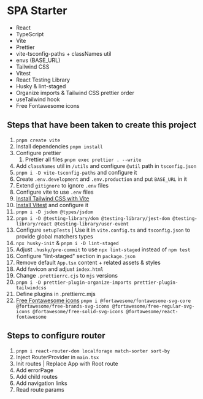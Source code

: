 # SPA Starter

- React
- TypeScript
- Vite
- Prettier
- vite-tsconfig-paths + classNames util
- envs (BASE_URL)
- Tailwind CSS
- Vitest
- React Testing Library
- Husky & lint-staged
- Organize imports & Tailwind CSS prettier order
- useTailwind hook
- Free Fontawesome icons

## Steps that have been taken to create this project

1. `pnpm create vite`
1. Install dependencies `pnpm install`
1. Configure prettier
   1. Prettier all files `pnpm exec prettier . --write`
1. Add `classNames` util in `/utils` and configure `@util` path in `tsconfig.json`
1. `pnpm i -D vite-tsconfig-paths` and configure it
1. Create `.env.development` and `.env.production` and put `BASE_URL` in it
1. Extend `gitignore` to ignore `.env` files
1. Configure vite to use `.env` files
1. [Install Tailwind CSS with Vite](https://tailwindcss.com/docs/guides/vite)
1. [Install Vitest](https://vitest.dev/guide/#adding-vitest-to-your-project) and configure it
1. `pnpm i -D jsdom @types/jsdom`
1. `pnpm i -D @testing-library/dom @testing-library/jest-dom @testing-library/react @testing-library/user-event`
1. Configure `setupTests` | Use it in `vite.config.ts` and `tsconfig.json` to provide global matchers types
1. `npx husky-init` & `pnpm i -D lint-staged`
1. Adjust `.husky/pre-commit` to use `npx lint-staged` instead of `npm test`
1. Configure "lint-staged" section in `package.json`
1. Remove default `App.tsx` content + related assets & styles
1. Add favicon and adjust `index.html`
1. Change `.prettierrc.cjs` to `mjs` versions
1. `pnpm i -D prettier-plugin-organize-imports prettier-plugin-tailwindcss`
1. Define plugins in .prettierrc.mjs
1. [Free Fontawesome icons](https://fontawesome.com/search?o=r&m=free) `pnpm i @fortawesome/fontawesome-svg-core @fortawesome/free-brands-svg-icons @fortawesome/free-regular-svg-icons @fortawesome/free-solid-svg-icons @fortawesome/react-fontawesome`

## Steps to configure router

1. `pnpm i react-router-dom localforage match-sorter sort-by`
1. Inject RouterProvider in `main.tsx`
1. Init routes | Replace App with Root route
1. Add errorPage
1. Add child routes
1. Add navigation links
1. Read route params
